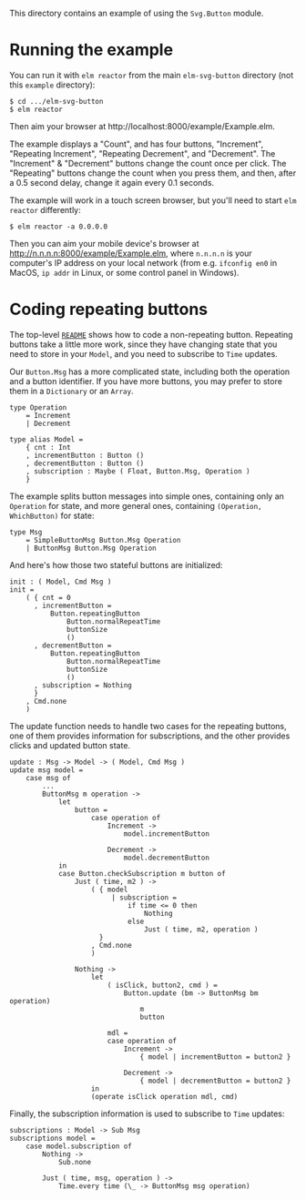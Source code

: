 This directory contains an example of using the `Svg.Button` module.

# Running the example

You can run it with `elm reactor` from the main `elm-svg-button` directory (not this `example` directory):

    $ cd .../elm-svg-button
    $ elm reactor
    
Then aim your browser at http://localhost:8000/example/Example.elm.

The example displays a "Count", and has four buttons, "Increment", "Repeating Increment", "Repeating Decrement", and "Decrement". The "Increment" & "Decrement" buttons change the count once per click. The "Repeating" buttons change the count when you press them, and then, after a 0.5 second delay, change it again every 0.1 seconds.

The example will work in a touch screen browser, but you'll need to start `elm reactor` differently:

    $ elm reactor -a 0.0.0.0

Then you can aim your mobile device's browser at http://n.n.n.n:8000/example/Example.elm, where `n.n.n.n` is your computer's IP address on your local network (from e.g. `ifconfig en0` in MacOS, `ip addr` in Linux, or some control panel in Windows).

# Coding repeating buttons

The top-level [`README`](../) shows how to code a non-repeating button. Repeating buttons take a little more work, since they have changing state that you need to store in your `Model`, and you need to subscribe to `Time` updates.

Our `Button.Msg` has a more complicated state, including both the operation and a button identifier. If you have more buttons, you may prefer to store them in a `Dictionary` or an `Array`.

    type Operation
        = Increment
        | Decrement

    type alias Model =
        { cnt : Int
        , incrementButton : Button ()
        , decrementButton : Button ()
        , subscription : Maybe ( Float, Button.Msg, Operation )
        }

The example splits button messages into simple ones, containing only an `Operation` for state, and more general ones, containing `(Operation, WhichButton)` for state:

    type Msg
        = SimpleButtonMsg Button.Msg Operation
        | ButtonMsg Button.Msg Operation

And here's how those two stateful buttons are initialized:

    init : ( Model, Cmd Msg )
    init =
        ( { cnt = 0
          , incrementButton =
              Button.repeatingButton
                  Button.normalRepeatTime
                  buttonSize
                  ()
          , decrementButton =
              Button.repeatingButton
                  Button.normalRepeatTime
                  buttonSize
                  ()
          , subscription = Nothing
          }
        , Cmd.none
        )
            
The update function needs to handle two cases for the repeating buttons, one of them provides information for subscriptions, and the other provides clicks and updated button state.

    update : Msg -> Model -> ( Model, Cmd Msg )
    update msg model =
        case msg of
            ...
            ButtonMsg m operation ->
                let
                    button =
                        case operation of
                            Increment ->
                                model.incrementButton

                            Decrement ->
                                model.decrementButton
                in
                case Button.checkSubscription m button of
                    Just ( time, m2 ) ->
                        ( { model
                             | subscription =
                                 if time <= 0 then
                                     Nothing
                                 else
                                     Just ( time, m2, operation )
                          }
                        , Cmd.none
                        )

                    Nothing ->
                        let
                            ( isClick, button2, cmd ) =
                                Button.update (bm -> ButtonMsg bm operation)
                                    m
                                    button

                            mdl =
                            case operation of
                                Increment ->
                                    { model | incrementButton = button2 }

                                Decrement ->
                                    { model | decrementButton = button2 }
                        in
                        (operate isClick operation mdl, cmd)

Finally, the subscription information is used to subscribe to `Time` updates:

    subscriptions : Model -> Sub Msg
    subscriptions model =
        case model.subscription of
            Nothing ->
                Sub.none

            Just ( time, msg, operation ) ->
                Time.every time (\_ -> ButtonMsg msg operation)
